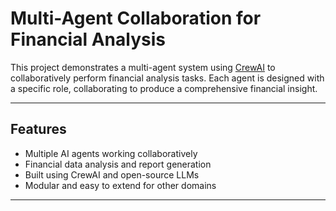 # Multi-Agent Collaboration for Financial Analysis

This project demonstrates a multi-agent system using [CrewAI](https://docs.crewai.com/) to collaboratively perform financial analysis tasks. Each agent is designed with a specific role, collaborating to produce a comprehensive financial insight.

---

## Features

- Multiple AI agents working collaboratively
- Financial data analysis and report generation
- Built using CrewAI and open-source LLMs
- Modular and easy to extend for other domains

---


